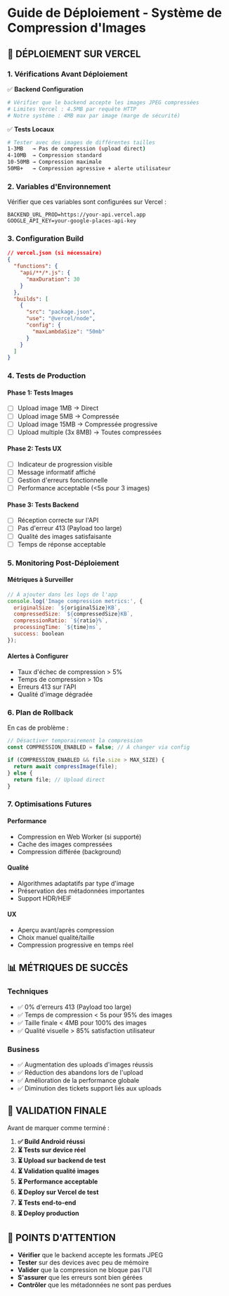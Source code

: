 # Guide de Déploiement - Système de Compression d'Images

## 🚀 **DÉPLOIEMENT SUR VERCEL**

### **1. Vérifications Avant Déploiement**

✅ **Backend Configuration**
```bash
# Vérifier que le backend accepte les images JPEG compressées
# Limites Vercel : 4.5MB par requête HTTP
# Notre système : 4MB max par image (marge de sécurité)
```

✅ **Tests Locaux**
```bash
# Tester avec des images de différentes tailles
1-3MB   → Pas de compression (upload direct)
4-10MB  → Compression standard
10-50MB → Compression maximale
50MB+   → Compression agressive + alerte utilisateur
```

### **2. Variables d'Environnement**

Vérifier que ces variables sont configurées sur Vercel :
```
BACKEND_URL_PROD=https://your-api.vercel.app
GOOGLE_API_KEY=your-google-places-api-key
```

### **3. Configuration Build**

```json
// vercel.json (si nécessaire)
{
  "functions": {
    "api/**/*.js": {
      "maxDuration": 30
    }
  },
  "builds": [
    {
      "src": "package.json",
      "use": "@vercel/node",
      "config": {
        "maxLambdaSize": "50mb"
      }
    }
  ]
}
```

### **4. Tests de Production**

#### **Phase 1: Tests Images**
- [ ] Upload image 1MB → Direct
- [ ] Upload image 5MB → Compressée
- [ ] Upload image 15MB → Compressée progressive
- [ ] Upload multiple (3x 8MB) → Toutes compressées

#### **Phase 2: Tests UX**
- [ ] Indicateur de progression visible
- [ ] Message informatif affiché
- [ ] Gestion d'erreurs fonctionnelle
- [ ] Performance acceptable (<5s pour 3 images)

#### **Phase 3: Tests Backend**
- [ ] Réception correcte sur l'API
- [ ] Pas d'erreur 413 (Payload too large)
- [ ] Qualité des images satisfaisante
- [ ] Temps de réponse acceptable

### **5. Monitoring Post-Déploiement**

#### **Métriques à Surveiller**
```javascript
// À ajouter dans les logs de l'app
console.log('Image compression metrics:', {
  originalSize: `${originalSize}KB`,
  compressedSize: `${compressedSize}KB`,
  compressionRatio: `${ratio}%`,
  processingTime: `${time}ms`,
  success: boolean
});
```

#### **Alertes à Configurer**
- Taux d'échec de compression > 5%
- Temps de compression > 10s
- Erreurs 413 sur l'API
- Qualité d'image dégradée

### **6. Plan de Rollback**

En cas de problème :

```javascript
// Désactiver temporairement la compression
const COMPRESSION_ENABLED = false; // À changer via config

if (COMPRESSION_ENABLED && file.size > MAX_SIZE) {
  return await compressImage(file);
} else {
  return file; // Upload direct
}
```

### **7. Optimisations Futures**

#### **Performance**
- Compression en Web Worker (si supporté)
- Cache des images compressées
- Compression différée (background)

#### **Qualité**
- Algorithmes adaptatifs par type d'image
- Préservation des métadonnées importantes
- Support HDR/HEIF

#### **UX**
- Aperçu avant/après compression
- Choix manuel qualité/taille
- Compression progressive en temps réel

## 📊 **MÉTRIQUES DE SUCCÈS**

### **Techniques**
- ✅ 0% d'erreurs 413 (Payload too large)
- ✅ Temps de compression < 5s pour 95% des images
- ✅ Taille finale < 4MB pour 100% des images
- ✅ Qualité visuelle > 85% satisfaction utilisateur

### **Business**
- ✅ Augmentation des uploads d'images réussis
- ✅ Réduction des abandons lors de l'upload
- ✅ Amélioration de la performance globale
- ✅ Diminution des tickets support liés aux uploads

## 🎯 **VALIDATION FINALE**

Avant de marquer comme terminé :

1. **✅ Build Android réussi** 
2. **⏳ Tests sur device réel**
3. **⏳ Upload sur backend de test**
4. **⏳ Validation qualité images**
5. **⏳ Performance acceptable**
6. **⏳ Deploy sur Vercel de test**
7. **⏳ Tests end-to-end**
8. **⏳ Deploy production**

## 🚨 **POINTS D'ATTENTION**

- **Vérifier** que le backend accepte les formats JPEG
- **Tester** sur des devices avec peu de mémoire
- **Valider** que la compression ne bloque pas l'UI
- **S'assurer** que les erreurs sont bien gérées
- **Contrôler** que les métadonnées ne sont pas perdues
